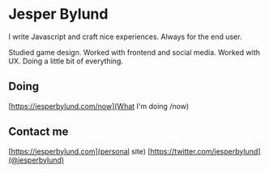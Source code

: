 # Jesper Bylund
I write Javascript and craft nice experiences. Always for the end user.

Studied game design. Worked with frontend and social media. Worked with UX. Doing a little bit of everything.

## Doing
[https://jesperbylund.com/now](What I'm doing /now)

## Contact me
[https://jesperbylund.com](personal site)
[https://twitter.com/jesperbylund](@jesperbylund)

<!--
**jesper-bylund/jesper-bylund** is a ✨ _special_ ✨ repository because its `README.md` (this file) appears on your GitHub profile.

Here are some ideas to get you started:

- 🔭 I’m currently working on ...
- 🌱 I’m currently learning ...
- 👯 I’m looking to collaborate on ...
- 🤔 I’m looking for help with ...
- 💬 Ask me about ...
- 📫 How to reach me: ...
- 😄 Pronouns: ...
- ⚡ Fun fact: ...
-->
